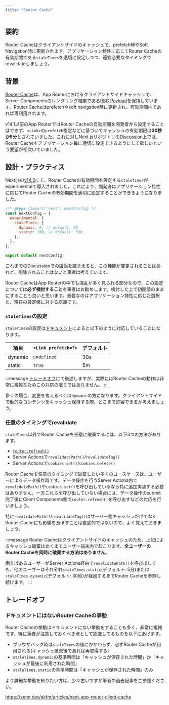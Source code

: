 ```yaml
---
title: "Router Cache"
---
```


## 要約

Router Cacheはクライアントサイドのキャッシュで、prefetch時やSoft Navigation時に更新されます。アプリケーション特性に応じてRouter Cacheの有効期間である`staleTimes`を適切に設定しつつ、適宜必要なタイミングでrevalidateしましょう。

## 背景

[Router Cache](https://nextjs.org/docs/app/building-your-application/caching#router-cache)は、App Routerにおけるクライアントサイドキャッシュで、Server Componentsのレンダリング結果である[RSC Payload](https://nextjs.org/docs/app/building-your-application/rendering/server-components#how-are-server-components-rendered)を保持しています。Router Cacheはprefetchやsoft navigation時に更新され、有効期間内であれば再利用されます。

v14.1以前のApp RouterではRouter Cacheの有効期間を開発者から設定することはできず、`<Link>`の`prefetch`指定などに基づいてキャッシュの有効期限は**30秒か5分**とされていました。これに対しNext.jsリポジトリの[Discussion](https://github.com/vercel/next.js/discussions/54075)上では、Router Cacheをアプリケーション毎に適切に設定できるようにして欲しいという要望が相次いでいました。

## 設計・プラクティス

Next.jsの[v14.2](https://nextjs.org/blog/next-14-2#caching-improvements)にて、Router Cacheの有効期間を設定する`staleTimes`がexperimentalで導入されました。これにより、開発者はアプリケーション特性に応じてRouter Cacheの有効期間を適切に設定することができるようになりました。

```js
/** @type {import('next').NextConfig} */
const nextConfig = {
  experimental: {
    staleTimes: {
      dynamic: 0, // default: 30
      static: 180, // default: 300
    },
  },
};

export default nextConfig;
```

これまでのDiscussionでの議論を踏まえると、この機能が変更されることはあれど、削除されることはないと筆者は考えています。

Router CacheはApp Routerの中でも混乱が多く見られる部分なので、この設定については**必ず検討すること**を筆者はお勧めします。検討した上で初期値のままにすることも良いと思います。重要なのはアプリケーション特性に応じた選択と、現在の設定値に対する認識です。

### `staleTimes`の設定

`staleTimes`の設定は[ドキュメント](https://nextjs.org/docs/app/api-reference/next-config-js/staleTimes)によると以下のように対応していることになります。

| 項目    | `<Link prefetch=?>` | デフォルト |
| ------- | ------------------- | ---------- |
| dynamic | `undefined`         | 30s        |
| static  | `true`              | 5m         |

:::message
[トレードオフ](#トレードオフ)にて後述しますが、実際にはRouter Cacheの動作は非常に複雑なためこの対応の限りではありません。
:::

多くの場合、変更を考えるべくは`dynamic`の方になります。クライアントサイドで動的なコンテンツをキャッシュ保持する際、どこまで許容できるか考えましょう。

### 任意のタイミングでrevalidate

`staleTimes`以外でRouter Cacheを任意に破棄するには、以下3つの方法があります。

- [`router.refresh()`](https://nextjs.org/docs/app/building-your-application/caching#routerrefresh)
- Server Actionsで`revalidatePath()`/`revalidateTag()`
- Server Actionsで`cookies.set()`/`cookies.delete()`

Router Cacheを任意のタイミングで破棄したい多くのユースケースは、ユーザーによるデータ操作時です。データ操作を行うServer Actions内で`revalidatePath()`や`cookies.set()`を呼び出しているなら特に追加実装する必要はありません。一方これらを呼び出していない場合には、データ操作のsubmit完了後にClient Components側で`router.refresh()`を呼び出すなどの対応を行いましょう。

特に`revalidatePath()`/`revalidateTag()`はサーバー側キャッシュだけでなくRouter Cacheにも影響を及ぼすことは直感的ではないので、よく覚えておきましょう。

:::message
Router Cacheはクライアントサイドのキャッシュのため、上記によるキャッシュ破棄はあくまでユーザー端末内で起こります。**全ユーザーのRouter Cacheを同時に破棄する方法はありません**。

例えばあるユーザーがServer Actions経由で`revalidatePath()`を呼び出しても、他のユーザーはそれぞれ`staleTimes.static`(デフォルト: 5分)または`staleTimes.dynamic`(デフォルト: 30秒)が経過するまでRouter Cacheを参照し続けます。
:::

## トレードオフ

### ドキュメントにはないRouter Cacheの挙動

Router Cacheの挙動はドキュメントにない挙動をすることも多く、非常に複雑です。特に筆者が注意しておくべき点として認識してるものを以下にあげます。

- ブラウザバック時は`staleTimes`の値にかかわらず、必ずRouter Cacheが利用される(キャッシュ破棄後であれば再取得する)
- `staleTimes.dynamic`の基準時間は「キャッシュが保存された時間」か「キャッシュが最後に利用された時間」
- `staleTimes.static`の基準時間は「キャッシュが保存された時間」のみ

より詳細な挙動を知りたい方は、少々古いですが筆者の過去記事をご参照ください。

https://zenn.dev/akfm/articles/next-app-router-client-cache
